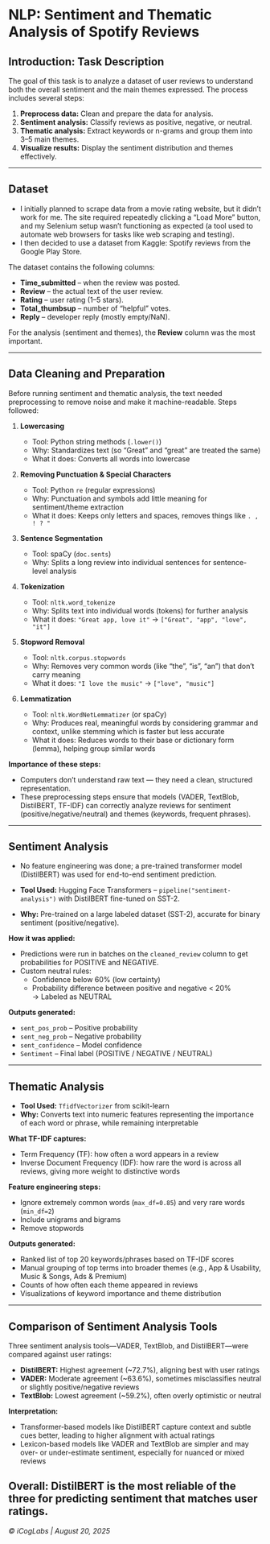 # NLP: Sentiment and Thematic Analysis of Spotify Reviews

## Introduction: Task Description

The goal of this task is to analyze a dataset of user reviews to understand both the overall sentiment and the main themes expressed. The process includes several steps:

1. **Preprocess data:** Clean and prepare the data for analysis.  
2. **Sentiment analysis:** Classify reviews as positive, negative, or neutral.  
3. **Thematic analysis:** Extract keywords or n-grams and group them into 3–5 main themes.  
4. **Visualize results:** Display the sentiment distribution and themes effectively.

---

## Dataset

- I initially planned to scrape data from a movie rating website, but it didn’t work for me. The site required repeatedly clicking a “Load More” button, and my Selenium setup wasn’t functioning as expected (a tool used to automate web browsers for tasks like web scraping and testing).  
- I then decided to use a dataset from Kaggle: Spotify reviews from the Google Play Store.  

The dataset contains the following columns:  

- **Time_submitted** – when the review was posted.  
- **Review** – the actual text of the user review.  
- **Rating** – user rating (1–5 stars).  
- **Total_thumbsup** – number of “helpful” votes.  
- **Reply** – developer reply (mostly empty/NaN).  

For the analysis (sentiment and themes), the **Review** column was the most important.

---

## Data Cleaning and Preparation

Before running sentiment and thematic analysis, the text needed preprocessing to remove noise and make it machine-readable. Steps followed:

1. **Lowercasing**  
   - Tool: Python string methods (`.lower()`)  
   - Why: Standardizes text (so “Great” and “great” are treated the same)  
   - What it does: Converts all words into lowercase  

2. **Removing Punctuation & Special Characters**  
   - Tool: Python `re` (regular expressions)  
   - Why: Punctuation and symbols add little meaning for sentiment/theme extraction  
   - What it does: Keeps only letters and spaces, removes things like `. , ! ? "`  

3. **Sentence Segmentation**  
   - Tool: spaCy (`doc.sents`)  
   - Why: Splits a long review into individual sentences for sentence-level analysis  

4. **Tokenization**  
   - Tool: `nltk.word_tokenize`  
   - Why: Splits text into individual words (tokens) for further analysis  
   - What it does: `"Great app, love it"` → `["Great", "app", "love", "it"]`  

5. **Stopword Removal**  
   - Tool: `nltk.corpus.stopwords`  
   - Why: Removes very common words (like “the”, “is”, “an”) that don’t carry meaning  
   - What it does: `"I love the music"` → `["love", "music"]`  

6. **Lemmatization**  
   - Tool: `nltk.WordNetLemmatizer` (or spaCy)  
   - Why: Produces real, meaningful words by considering grammar and context, unlike stemming which is faster but less accurate  
   - What it does: Reduces words to their base or dictionary form (lemma), helping group similar words  

**Importance of these steps:**  

- Computers don’t understand raw text — they need a clean, structured representation.  
- These preprocessing steps ensure that models (VADER, TextBlob, DistilBERT, TF-IDF) can correctly analyze reviews for sentiment (positive/negative/neutral) and themes (keywords, frequent phrases).

---

## Sentiment Analysis

- No feature engineering was done; a pre-trained transformer model (DistilBERT) was used for end-to-end sentiment prediction.  

- **Tool Used:** Hugging Face Transformers – `pipeline("sentiment-analysis")` with DistilBERT fine-tuned on SST-2.  
- **Why:** Pre-trained on a large labeled dataset (SST-2), accurate for binary sentiment (positive/negative).  

**How it was applied:**  

- Predictions were run in batches on the `cleaned_review` column to get probabilities for POSITIVE and NEGATIVE.  
- Custom neutral rules:  
  - Confidence below 60% (low certainty)  
  - Probability difference between positive and negative < 20%  
  → Labeled as NEUTRAL  

**Outputs generated:**  

- `sent_pos_prob` – Positive probability  
- `sent_neg_prob` – Negative probability  
- `sent_confidence` – Model confidence  
- `Sentiment` – Final label (POSITIVE / NEGATIVE / NEUTRAL)  

---

## Thematic Analysis

- **Tool Used:** `TfidfVectorizer` from scikit-learn  
- **Why:** Converts text into numeric features representing the importance of each word or phrase, while remaining interpretable  

**What TF-IDF captures:**  

- Term Frequency (TF): how often a word appears in a review  
- Inverse Document Frequency (IDF): how rare the word is across all reviews, giving more weight to distinctive words  

**Feature engineering steps:**  

- Ignore extremely common words (`max_df=0.85`) and very rare words (`min_df=2`)  
- Include unigrams and bigrams  
- Remove stopwords  

**Outputs generated:**  

- Ranked list of top 20 keywords/phrases based on TF-IDF scores  
- Manual grouping of top terms into broader themes (e.g., App & Usability, Music & Songs, Ads & Premium)  
- Counts of how often each theme appeared in reviews  
- Visualizations of keyword importance and theme distribution  

---

## Comparison of Sentiment Analysis Tools

Three sentiment analysis tools—VADER, TextBlob, and DistilBERT—were compared against user ratings:  

- **DistilBERT:** Highest agreement (~72.7%), aligning best with user ratings  
- **VADER:** Moderate agreement (~63.6%), sometimes misclassifies neutral or slightly positive/negative reviews  
- **TextBlob:** Lowest agreement (~59.2%), often overly optimistic or neutral  

**Interpretation:**  

- Transformer-based models like DistilBERT capture context and subtle cues better, leading to higher alignment with actual ratings  
- Lexicon-based models like VADER and TextBlob are simpler and may over- or under-estimate sentiment, especially for nuanced or mixed reviews  

**Overall:** DistilBERT is the most reliable of the three for predicting sentiment that matches user ratings.
---

*© iCogLabs | August 20, 2025*
